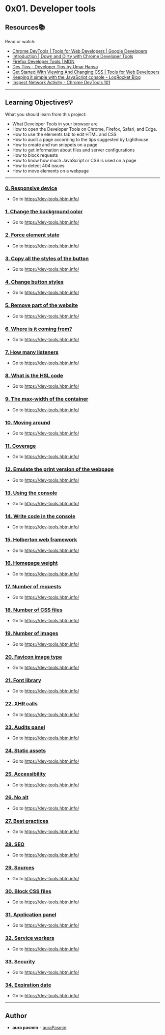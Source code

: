 # 0x01. Developer tools

## Resources:books:
Read or watch:
* [Chrome DevTools  |  Tools for Web Developers  |  Google Developers](https://intranet.hbtn.io/rltoken/82GJvQ5DlwfcYRNuHWOGFA)
* [Introduction | Down and Dirty with Chrome Developer Tools](https://intranet.hbtn.io/rltoken/vNCYSZZ_A7JZ6F3Nv91KxA)
* [Firefox Developer Tools | MDN](https://intranet.hbtn.io/rltoken/zZQbDVkJ3zeeaM-3zTf8Dw)
* [Dev Tips - Developer Tips by Umar Hansa](https://intranet.hbtn.io/rltoken/soaR8Gq7OL4w48rZe2bakQ)
* [Get Started With Viewing And Changing CSS  |  Tools for Web Developers](https://intranet.hbtn.io/rltoken/RA0zyadwvl6OmoVYMDp-3Q)
* [Keeping it simple with the JavaScript console - LogRocket Blog](https://intranet.hbtn.io/rltoken/ePHot6ZwOgXG6Cynq3E_-g)
* [Inspect Network Activity - Chrome DevTools 101](https://intranet.hbtn.io/rltoken/hv47k9yKKsyoG2AEL73Ajw)

---
## Learning Objectives:bulb:
What you should learn from this project:

* What Developer Tools in your browser are
* How to open the Developer Tools on Chrome, Firefox, Safari, and Edge.
* How to use the elements tab to edit HTML and CSS
* How to audit a page according to the tips suggested by Lighthouse
* How to create and run snippets on a page
* How to get information about files and server configurations
* How to block requests
* How to know how much JavaScript or CSS is used on a page
* How to detect 404 issues
* How to move elements on a webpage

---

### [0. Responsive device](./0-responsive_device.png)
* Go to https://dev-tools.hbtn.info/


### [1. Change the background color](./1-change_bg_color.png)
* Go to https://dev-tools.hbtn.info/


### [2. Force element state](./2-pathways_menu.png)
* Go to https://dev-tools.hbtn.info/


### [3. Copy all the styles of the button](./3-button_styles)
* Go to https://dev-tools.hbtn.info/


### [4. Change button styles](./4-new_buttons.png)
* Go to https://dev-tools.hbtn.info/


### [5. Remove part of the website](./5-deleted_elements.png)
* Go to https://dev-tools.hbtn.info/


### [6. Where is it coming from?](./6-declaration_file)
* Go to https://dev-tools.hbtn.info/


### [7. How many listeners](./7-number_of_listeners)
* Go to https://dev-tools.hbtn.info/


### [8. What is the HSL code](./8-hsl)
* Go to https://dev-tools.hbtn.info/


### [9. The max-width of the container](./9-max_width)
* Go to https://dev-tools.hbtn.info/


### [10. Moving around](./10-moved_around.png)
* Go to https://dev-tools.hbtn.info/


### [11. Coverage](./11-coverage)
* Go to https://dev-tools.hbtn.info/


### [12. Emulate the print version of the webpage](./12-print_version.png)
* Go to https://dev-tools.hbtn.info/


### [13. Using the console](./13-logo_dollar0)
* Go to https://dev-tools.hbtn.info/


### [14. Write code in the console](./14-doc_title)
* Go to https://dev-tools.hbtn.info/


### [15. Holberton web framework](./15-hbtn_framework)
* Go to https://dev-tools.hbtn.info/


### [16. Homepage weight](./16-weight.png)
* Go to https://dev-tools.hbtn.info/


### [17. Number of requests](./17-requests.png)
* Go to https://dev-tools.hbtn.info/


### [18. Number of CSS files](./18-css_loaded)
* Go to https://dev-tools.hbtn.info/


### [19. Number of images](./19-images_loaded)
* Go to https://dev-tools.hbtn.info/


### [20. Favicon image type](./20-favicon_type)
* Go to https://dev-tools.hbtn.info/


### [21. Font library](./21-hbtn_font_lib)
* Go to https://dev-tools.hbtn.info/


### [22. XHR calls](./22-xhr_calls)
* Go to https://dev-tools.hbtn.info/


### [23. Audits panel](./23-performance_audit.png)
* Go to https://dev-tools.hbtn.info/


### [24. Static assets](./24-static_assets_audit.png)
* Go to https://dev-tools.hbtn.info/


### [25. Accessibility](./25-contrast_issue)
* Go to https://dev-tools.hbtn.info/


### [26. No alt](./26-no_alt)
* Go to https://dev-tools.hbtn.info/


### [27. Best practices](./27-missing_attr)
* Go to https://dev-tools.hbtn.info/


### [28. SEO](./28-unclear_desc.png)
* Go to https://dev-tools.hbtn.info/


### [29. Sources](./29-how_many_colors.png)
* Go to https://dev-tools.hbtn.info/


### [30. Block CSS files](./30-no_css.png)
* Go to https://dev-tools.hbtn.info/


### [31. Application panel](./31-session_storage_key)
* Go to https://dev-tools.hbtn.info/


### [32. Service workers](./32-service_workers)
* Go to https://dev-tools.hbtn.info/


### [33. Security](./33-ssl_cert)
* Go to https://dev-tools.hbtn.info/


### [34. Expiration date](./34-ssl_expiration.png)
* Go to https://dev-tools.hbtn.info/

---

## Author
* **aura pasmin** - [auraPasmin](https://github.com/auraPasm)